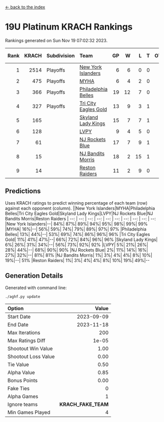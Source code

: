 [<- back to the index](readme.md)
# 19U Platinum KRACH Rankings
Rankings generated on Sun Nov 19 07:02:32 2023.

Rank|KRACH|Subdivision|Team|GP|W|L|T|OTW|OTL|SoS|Exp Wins|Win Diff
---:|---:|:---|:---|---:|---:|---:|---:|---:|---:|---:|---:|---:
1|2514|Playoffs|[New York Islanders](https://gamesheetstats.com/seasons/3663/teams/140861/schedule)|6|6|0|0|0|0|56|6.8|-0.0
2|475|Playoffs|[MYHA](https://gamesheetstats.com/seasons/3663/teams/140863/schedule)|6|4|2|0|0|0|244|4.9|0.0
3|366|Playoffs|[Philadelphia Belles](https://gamesheetstats.com/seasons/3663/teams/140864/schedule)|19|12|7|0|0|0|648|12.9|0.0
4|327|Playoffs|[Tri City Eagles Gold](https://gamesheetstats.com/seasons/3663/teams/140869/schedule)|13|9|3|1|0|0|145|10.4|0.0
5|165||[Skyland Lady Kings](https://gamesheetstats.com/seasons/3663/teams/140865/schedule)|15|7|7|1|0|0|390|8.4|0.0
6|128||[LVPY](https://gamesheetstats.com/seasons/3663/teams/140860/schedule)|9|4|5|0|0|0|197|4.9|0.0
7|61||[NJ Rockets Blue](https://gamesheetstats.com/seasons/3663/teams/140867/schedule)|17|7|9|1|0|0|537|8.4|0.0
8|15||[NJ Bandits Morris](https://gamesheetstats.com/seasons/3663/teams/140866/schedule)|18|2|15|1|0|0|397|3.4|0.0
9|14||[Reston Raiders](https://gamesheetstats.com/seasons/3663/teams/140868/schedule)|11|2|9|0|0|0|127|2.9|0.0

## Predictions
Uses KRACH ratings to predict winning percentage of each team (row) against each opponent (column).
||New York Islanders|MYHA|Philadelphia Belles|Tri City Eagles Gold|Skyland Lady Kings|LVPY|NJ Rockets Blue|NJ Bandits Morris|Reston Raiders
| --: | --: | --: | --: | --: | --: | --: | --: | --: | --: 
|New York Islanders|--| 84%| 87%| 89%| 94%| 95%| 98%| 99%| 99%
|MYHA| 16%|--| 56%| 59%| 74%| 79%| 89%| 97%| 97%
|Philadelphia Belles| 13%| 44%|--| 53%| 69%| 74%| 86%| 96%| 96%
|Tri City Eagles Gold| 11%| 41%| 47%|--| 66%| 72%| 84%| 96%| 96%
|Skyland Lady Kings|  6%| 26%| 31%| 34%|--| 56%| 73%| 92%| 92%
|LVPY|  5%| 21%| 26%| 28%| 44%|--| 68%| 90%| 90%
|NJ Rockets Blue|  2%| 11%| 14%| 16%| 27%| 32%|--| 81%| 81%
|NJ Bandits Morris|  1%|  3%|  4%|  4%|  8%| 10%| 19%|--| 51%
|Reston Raiders|  1%|  3%|  4%|  4%|  8%| 10%| 19%| 49%|--

## Generation Details

Generated with command line:
```
./aghf.py update
```

| Option | Value |
| :----- | ----: |
| Start Date | 2023-09-09 |
| End Date | 2023-11-18 |
| Max Iterations | 200 |
| Max Ratings Diff | 1e-05 |
| Shootout Win Value | 1.00 |
| Shootout Loss Value | 0.00 |
| Tie Value | 0.50 |
| Alpha Value | 0.85 |
| Bonus Points | 0.00 |
| Fake Ties | 0 |
| Alpha Games | 1 |
| Ignore teams | __KRACH_FAKE_TEAM__ |
| Min Games Played | 4 |

